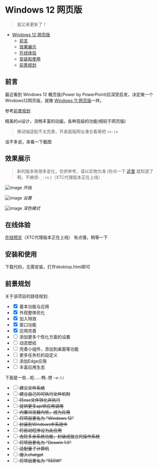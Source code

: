 # Windows 12 网页版

> 我又来更新了！

- [Windows 12 网页版](#windows-12-网页版)
  - [前言](#前言)
  - [效果展示](#效果展示)
  - [在线体验](#在线体验)
  - [安装和使用](#安装和使用)
  - [前景规划](#前景规划)

## 前言
最近看到 Windows 12 概念版(Power by PowerPoint)后深受启发，决定做一个Windows12网页版，就像 [Windows 11 网页版](https://win11.blueedge.me/)一样。

参考[前景规划](#前景规划)

精美的ui设计，流畅丰富的动画，各种高级的功能(相较于网页版)
> 移动端适配不太完善，开桌面版网址凑合着用吧 `>v-)o`
> 
话不多说，来看一下截图

## 效果展示
> 新的版本有很多变化，仅供参考，请以实物为准 (你点一下 [这里](https://tjy-gitnub.github.io/win12/desktop.html) 就知道了啊，不麻烦`-_-)o` )（XTC代理版本正在上线）

![image](https://user-images.githubusercontent.com/71509955/194317185-b64e87c7-4035-4f48-b726-e6cda5f9d81a.png)
*开始*

![image](https://user-images.githubusercontent.com/71509955/194317323-772154ec-b463-403e-9213-78087282263b.png)
*设置*

![image](https://user-images.githubusercontent.com/71509955/194317552-d8ba5f44-fbff-4e4c-b104-0a4a589c3655.png)
*深色模式*

## 在线体验
[在线预览](https://tjy-gitnub.github.io/win12/desktop.html)（XTC代理版本正在上线）
有点慢，稍等一下

## 安装和使用
下载代码，无需安装，打开desktop.html即可

## 前景规划
关于该项目的路径规划:
- <input type="checkbox" checked> 基本功能与应用
- <input type="checkbox" checked> 外观整体优化
- <input type="checkbox" checked> 加入特效
- <input type="checkbox" checked> 窗口功能
- <input type="checkbox" checked> 应用完善
- <input type="checkbox"> 添加更多个性化方面的设置
- <input type="checkbox"> 动态壁纸
- <input type="checkbox"> 完善小组件，添加到桌面等功能
- <input type="checkbox"> 更多任务栏的自定义
- <input type="checkbox"> 添加Edge应用
- <input type="checkbox"> 丰富应用生态

下面是一些...呃......畅..想 `~o~)/`
<s>
- <input type="checkbox"> 建立文件系统
- <input type="checkbox"> 建立自己的可执行文件机制
- <input type="checkbox"> 将exe文件转化并执行
- <input type="checkbox"> 提供更多api供应用调用
- <input type="checkbox"> 内置浏览器内核，成为应用
- <input type="checkbox"> 将项目更名为 "Windows 12"
- <input type="checkbox"> 封装到Windows中系统中
- <input type="checkbox"> 将启动程序设为此应用
- <input type="checkbox"> 去除多余系统功能，封装成独立的操作系统
- <input type="checkbox"> 将项目更名为 "Doswin 1.0"
- <input type="checkbox"> 适配量子计算机
- <input type="checkbox"> 接入chatgpt
- <input type="checkbox"> 将项目更名为 "550W"
</s>
